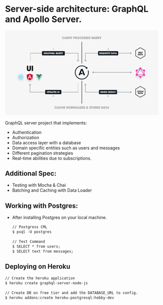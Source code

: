 # Server-side architecture: GraphQL and Apollo Server.

![GraphQL](./graphql.png)

GraphQL server project that implements:
- Authentication
- Authorization
- Data access layer with a database
- Domain specific entities such as users and messages
- Different pagination strategies
- Real-time abilities due to subscriptions.

## Additional Spec:
- Testing with Mocha & Chai
- Batching and Caching with Data Loader

## Working with Postgres:
- After installing Postgres on your local machine.
    ```
    // Postgress CML
    $ psql -U postgres
    
    // Test Command
    $ SELECT * from users;
    $ SELECT text from messages;
    ```
## Deploying on Heroku
```
// Create the heroku application
$ heroku create graphql-server-node-js

// Create DB on free tier and add the DATABASE_URL to config.
$ heroku addons:create heroku-postgresql:hobby-dev
```